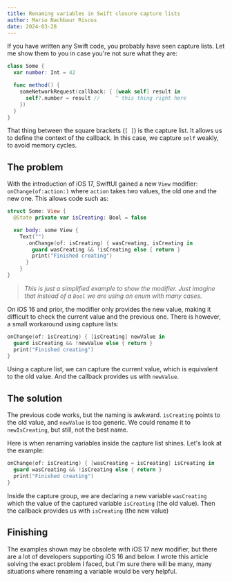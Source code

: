 ```yaml
---
title: Renaming variables in Swift closure capture lists
author: Mario Nachbaur Riscos
date: 2024-03-28
---
```


If you have written any Swift code, you probably have seen capture lists. Let me show them to you in case you're not sure what they are:

```swift
class Some {
  var number: Int = 42

  func method() {
    someNetworkRequest(callback: { [weak self] result in
      self?.number = result //     ^ this thing right here
    })
  }
}
```

That thing between the square brackets (`[ ]`) is the capture list. It allows us to define the context of the callback. In this case, we capture `self` weakly, to avoid memory cycles.

## The problem

With the introduction of iOS 17, SwiftUI gained a new `View` modifier: `onChange(of:action:)` where `action` takes two values, the old one and the new one. This allows code such as:

```swift
struct Some: View {
  @State private var isCreating: Bool = false

  var body: some View {
    Text("")
      .onChange(of: isCreating) { wasCreating, isCreating in
        guard wasCreating && !isCreating else { return }
        print("Finished creating")
      }
    }
}
```

> _This is just a simplified example to show the modifier. Just imagine that instead of a `Bool` we are using an enum with many cases._

On iOS 16 and prior, the modifier only provides the new value, making it difficult to check the current value and the previous one. There is however, a small workaround using capture lists:

```swift
onChange(of: isCreating) { [isCreating] newValue in
  guard isCreating && !newValue else { return }
  print("Finished creating")
}
```

Using a capture list, we can capture the current value, which is equivalent to the old value. And the callback provides us with `newValue`.

## The solution

The previous code works, but the naming is awkward. `isCreating` points to the old value, and `newValue` is too generic. We could rename it to `newIsCreating`, but still, not the best name.

Here is when renaming variables inside the capture list shines. Let's look at the example:

```swift
onChange(of: isCreating) { [wasCreating = isCreating] isCreating in
  guard wasCreating && !isCreating else { return }
  print("Finished creating")
}
```

Inside the capture group, we are declaring a new variable `wasCreating` which the value of the captured variable `isCreating` (the old value). Then the callback provides us with `isCreating` (the new value)

## Finishing

The examples shown may be obsolete with iOS 17 new modifier, but there are a lot of developers supporting iOS 16 and below. I wrote this article solving the exact problem I faced, but I'm sure there will be many, many situations where renaming a variable would be very helpful.
